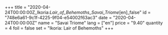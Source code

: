 +++
title = "2020-04-24T00:00:00Z_Ikoria:_Lair_of_Behemoths_Savai_Triome_[en]_false"
id = "748e6a61-9c1f-4225-9f04-e54002f63ac3"
date = "2020-04-24T00:00:00Z"
name = "Savai Triome"
lang = ["en"]
price = "9.40"
quantity = 4
foil = false
set = "Ikoria: Lair of Behemoths"
+++
